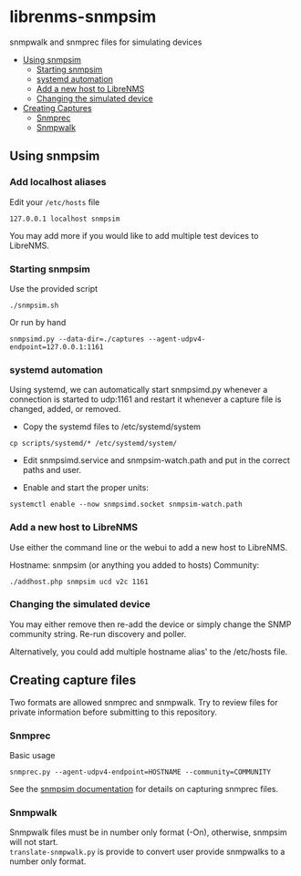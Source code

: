 # librenms-snmpsim
snmpwalk and snmprec files for simulating devices

 * [Using snmpsim](#using-snmpsim)
     * [Starting snmpsim](#starting-snmpsim)
     * [systemd automation](#systemd-automation)
     * [Add a new host to LibreNMS](#add-a-new-host-to-librenms)
     * [Changing the simulated device](#changing-the-simulated-device)
 * [Creating Captures](#creating-capture-files)
     * [Snmprec](#snmprec)
     * [Snmpwalk](#snmpwalk)

## Using snmpsim

### Add localhost aliases
Edit your `/etc/hosts` file
```
127.0.0.1 localhost snmpsim
```
You may add more if you would like to add multiple test devices to LibreNMS.

### Starting snmpsim
Use the provided script
```
./snmpsim.sh
```

Or run by hand
```
snmpsimd.py --data-dir=./captures --agent-udpv4-endpoint=127.0.0.1:1161
```

### systemd automation
Using systemd, we can automatically start snmpsimd.py whenever a connection is started to udp:1161
and restart it whenever a capture file is changed, added, or removed.

 * Copy the systemd files to /etc/systemd/system
```
cp scripts/systemd/* /etc/systemd/system/
```
 * Edit snmpsimd.service and snmpsim-watch.path and put in the correct paths and user.

 * Enable and start the proper units:
```
systemctl enable --now snmpsimd.socket snmpsim-watch.path
```


### Add a new host to LibreNMS
Use either the command line or the webui to add a new host to LibreNMS.

Hostname: snmpsim (or anything you added to hosts)
Community: <The name of the file you want to simulate>

```
./addhost.php snmpsim ucd v2c 1161

```


### Changing the simulated device

You may either remove then re-add the device or simply change the SNMP community string.
Re-run discovery and poller.

Alternatively, you could add multiple hostname alias' to the /etc/hosts file.


## Creating capture files

Two formats are allowed snmprec and snmpwalk.
Try to review files for private information before submitting to this repository.

### Snmprec
Basic usage
```
snmprec.py --agent-udpv4-endpoint=HOSTNAME --community=COMMUNITY
```
See the [snmpsim documentation](http://snmpsim.sourceforge.net/snapshotting.html) for details on capturing snmprec files.

### Snmpwalk
Snmpwalk files must be in number only format (-On), otherwise, snmpsim will not start.  
`translate-snmpwalk.py` is provide to convert user provide snmpwalks to a number only format.
